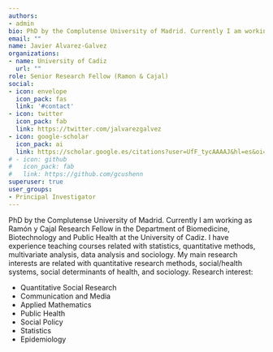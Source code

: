 ```yaml
---
authors:
- admin
bio: PhD by the Complutense University of Madrid. Currently I am working as Ramón y Cajal Research Fellow in the Department of Biomedicine, Biotechnology and Public Health at the University of Cadiz. I have experience teaching courses related with statistics, quantitative methods, multivariate analysis, data analysis and sociology. My main research interests are related with quantitative research methods, social/health systems, social determinants of health, and sociology.
email: ""
name: Javier Alvarez-Galvez
organizations:
- name: University of Cadiz
  url: ""
role: Senior Research Fellow (Ramon & Cajal)
social:
- icon: envelope
  icon_pack: fas
  link: '#contact'
- icon: twitter
  icon_pack: fab
  link: https://twitter.com/jalvarezgalvez
- icon: google-scholar
  icon_pack: ai
  link: https://scholar.google.es/citations?user=UfF_tycAAAAJ&hl=es&oi=ao
# - icon: github
#   icon_pack: fab
#   link: https://github.com/gcushenn
superuser: true
user_groups:
- Principal Investigator
---
```


PhD by the Complutense University of Madrid. Currently I am working as Ramón y Cajal Research Fellow in the Department of Biomedicine, Biotechnology and Public Health at the University of Cadiz. I have experience teaching courses related with statistics, quantitative methods, multivariate analysis, data analysis and sociology. My main research interests are related with quantitative research methods, social/health systems, social determinants of health, and sociology. Research interest:

+ Quantitative Social Research
+ Communication and Media
+ Applied Mathematics
+ Public Health
+ Social Policy
+ Statistics
+ Epidemiology
